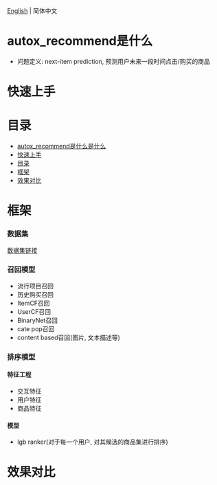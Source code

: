 [English](./README_EN.md) | 简体中文

# autox_recommend是什么

- 问题定义: next-item prediction, 预测用户未来一段时间点击/购买的商品

# 快速上手

# 目录
<!-- TOC -->

- [autox_recommend是什么是什么](#autox_recommend是什么是什么)
- [快速上手](#快速上手)
- [目录](#目录)
- [框架](#框架)
- [效果对比](#效果对比)

<!-- /TOC -->

# 框架
### 数据集
[数据集链接](./datasets/README.md)

### 召回模型
- 流行项目召回
- 历史购买召回
- ItemCF召回
- UserCF召回
- BinaryNet召回
- cate pop召回
- content based召回(图片, 文本描述等)

### 排序模型

#### 特征工程
- 交互特征
- 用户特征
- 商品特征

#### 模型
- lgb ranker(对于每一个用户, 对其候选的商品集进行排序)



# 效果对比
